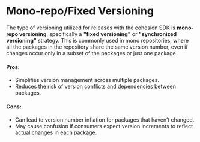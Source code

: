 # Mono-repo/Fixed Versioning

The type of versioning utilized for releases with the cohesion SDK is **mono-repo versioning**, specifically a **"fixed versioning"** or **"synchronized versioning"** strategy. This is commonly used in mono repositories, where all the packages in the repository share the same version number, even if changes occur only in a subset of the packages or just one package.

#### Pros:

- Simplifies version management across multiple packages.
- Reduces the risk of version conflicts and dependencies between packages.

#### Cons:

- Can lead to version number inflation for packages that haven’t changed.
- May cause confusion if consumers expect version increments to reflect actual changes in each package.